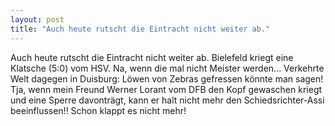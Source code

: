 ```yaml
---
layout: post
title: "Auch heute rutscht die Eintracht nicht weiter ab."
---
```


Auch heute rutscht die Eintracht nicht weiter ab. Bielefeld kriegt eine Klatsche (5:0) vom HSV. Na, wenn die mal nicht Meister werden... Verkehrte Welt dagegen in Duisburg: Löwen von Zebras gefressen könnte man sagen! Tja, wenn mein Freund Werner Lorant vom DFB den Kopf gewaschen kriegt und eine Sperre davonträgt, kann er halt nicht mehr den Schiedsrichter-Assi beeinflussen!! Schon klappt es nicht mehr!
